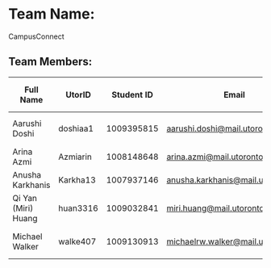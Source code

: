 # Team Name:
CampusConnect

## Team Members:

| **Full Name**          | **UtorID** | **Student ID** | **Email**                         | **Best way to Connect** | **Slack Username** | **Phone Number** |
|------------------------|------------|----------------|-----------------------------------|-------------------------|--------------------|------------------|
| Aarushi Doshi          | doshiaa1   | 1009395815     | aarushi.doshi@mail.utoronto.ca    | Discord, phone, text    | Aarushi Doshi      | (Add Phone Number) |
| Arina Azmi             | Azmiarin   | 1008148648     | arina.azmi@mail.utoronto.ca       | Discord, phone          | Arina Azmi         | (6475491382) |
| Anusha Karkhanis       | Karkha13   | 1007937146     | anusha.karkhanis@mail.utoronto.ca | Discord, phone          | Anusha Karkhanis   | (4034042567) |
| Qi Yan (Miri) Huang    | huan3316   | 1009032841     | miri.huang@mail.utoronto.ca       | Discord, phone          | Miri Huang         | (9054357908) |
| Michael Walker         | walke407   | 1009130913     | michaelrw.walker@mail.utoronto.ca | Discord, phone, Slack   | Michael Walker     | (6474567766) |
